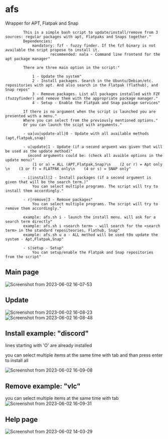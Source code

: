 # afs
Wrapper for APT, Flatpak and Snap



            This is a simple bash script to update/install/remove from 3 sources: regular packages with apt, Flatpaks and Snaps together."
            Dependencies: 
            	mandatory: fzf - fuzzy finder. If the fzf binary is not available the sript propose to install it.
                        recommended: nala - Command line frontend for the apt package manager"
            
            There are three main option in the script:"
            
                1 - Update the system"
                2 - Install packages. Search in the Ubuntu/Debian/etc. repositories with apt. And also search in the Flatpak (flathub), and Snap repos"
                3 - Remove packages. List all packages installed with FZF (fuzzyfinder) and remove them with the appropriate package manager."
                4 - Setup - Enable the Flatpak and Snap package services"
            
            If there is no argument when the script is launched you are presented with a menu."
            Where you can select from the previously mentioned options."
            Or you can launch the scipt with arguments."
	    
	    	- ua|uu|update-all|0 - Update with all available methods (apt,flatpak,snap)
            
	    	- u|update|1 - Update (if a second arguent was given that will be used as the update method)"
              second arguments could be: (check all avaible options in the update menu)"
                (1 or a) = ALL (APT,Flatpak,Snap)\n    (2 or r) = Apt only \n    (3 or f) = FLATPAK only\n    (4 or s) = SNAP only"
            
            - i|install|2 - Install packages (if a second argument is given that will be the search term.)"
                You can select multiple programs. The script will try to install them accordingly."
            
            - r|remove|3 - Remove packages"
                You can select multiple programs. The script will try to remove them accordingly."
            
            example: afs.sh i - launch the install menu. will ask for a search term directly"
            example: afs.sh i <search term> - will search for the <search term> in the standard repositeories, Flathub, Snap"
            example: afs.sh u a - ALL method will be used t0o update the system - Apt,Flatpak,Snap"
            
            - s|setup - Setup"
                You can setup/enable the Flatpak and Snap repositories from the script"
            

## Main page
![Screenshot from 2023-06-02 16-07-53](https://github.com/hobronc/afs/assets/45543141/123f80bd-3064-4a31-9a04-b28f11caa669)



## Update
![Screenshot from 2023-06-02 16-08-23](https://github.com/hobronc/afs/assets/45543141/1a329f3f-2d5c-4d23-ab55-4f708bac631f)
![Screenshot from 2023-06-02 16-08-48](https://github.com/hobronc/afs/assets/45543141/3ca4d166-c204-4b5a-ad86-09c6ff2d066f)


## Install example: "discord"
lines starting with 'O' are already installed

you can select multiple items at the same time with tab and than press enter to install all

![Screenshot from 2023-06-02 16-09-08](https://github.com/hobronc/afs/assets/45543141/62e806eb-0e6b-4bf8-b6cc-e953ef71dd8b)


## Remove example: "vlc"
you can select multiple items at the same time with tab
![Screenshot from 2023-06-02 16-09-31](https://github.com/hobronc/afs/assets/45543141/94eac6aa-8136-474c-b9c3-3b8141816b7d)


## Help page
![Screenshot from 2023-06-02 14-03-29](https://github.com/hobronc/afs/assets/45543141/fc2d4c71-7e52-46a0-9630-6b6769360a17)

